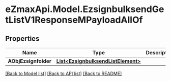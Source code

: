 
# eZmaxApi.Model.EzsignbulksendGetListV1ResponseMPayloadAllOf

## Properties

Name | Type | Description | Notes
------------ | ------------- | ------------- | -------------
**AObjEzsignfolder** | [**List&lt;EzsignbulksendListElement&gt;**](EzsignbulksendListElement.md) |  | [optional] 

[[Back to Model list]](../README.md#documentation-for-models)
[[Back to API list]](../README.md#documentation-for-api-endpoints)
[[Back to README]](../README.md)

